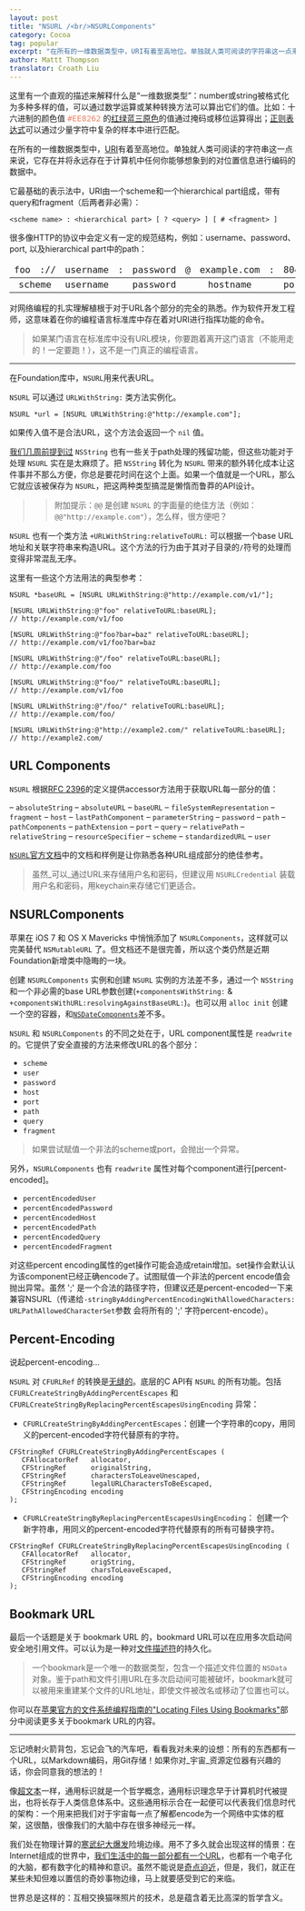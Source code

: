 ```yaml
---
layout: post
title: "NSURL /<br/>NSURLComponents"
category: Cocoa
tag: popular
excerpt: "在所有的一维数据类型中，URI有着至高地位。单独就人类可阅读的字符串这一点来说，它存在并将永远存在于计算机中任何你能够想象到的对位置信息进行编码的数据中。"
author: Mattt Thompson
translator: Croath Liu
---
```


这里有一个直观的描述来解释什么是“一维数据类型”：number或string被格式化为多种多样的值，可以通过数学运算或某种转换方法可以算出它们的值。比如：十六进制的颜色值 <tt style="color: #EE8262;">#EE8262</tt> 的[红绿蓝三原色](http://en.wikipedia.org/wiki/Web_colors)的值通过掩码或移位运算得出；[正则表达式](http://en.wikipedia.org/wiki/Regular_expression)可以通过少量字符中复杂的样本中进行匹配。

在所有的一维数据类型中，[URI](http://en.wikipedia.org/wiki/URI_scheme)有着至高地位。单独就人类可阅读的字符串这一点来说，它存在并将永远存在于计算机中任何你能够想象到的对位置信息进行编码的数据中。

它最基础的表示法中，URI由一个scheme和一个hierarchical part组成，带有query和fragment（后两者非必需）：

~~~
<scheme name> : <hierarchical part> [ ? <query> ] [ # <fragment> ]
~~~

很多像HTTP的协议中会定义有一定的规范结构，例如：username、password、port, 以及hierarchical part中的path：

<table style="font-family:Menlo,monospace;">
    <thead>
        <tr>
            <td>foo</td>
            <td>://</td>
            <td>username</td>
            <td>:</td>
            <td>password</td>
            <td>@</td>
            <td>example.com</td>
            <td>:</td>
            <td>8042</td>
            <td>/over/there/index</td>
            <td>.</td>
            <td>dtb</td>
            <td>?</td>
            <td>type=animal&amp;name=narwhal</td>
            <td>#</td>
            <td>nose</td>
        </tr>
    </thead>
    <tbody>
        <tr style="text-align:center">
            <td colspan="2">scheme</td>
            <td>username</td>
            <td></td>
            <td>password</td>
            <td></td>
            <td>hostname</td>
            <td></td>
            <td>port</td>
            <td>path</td>
            <td></td>
            <td>extension</td>
            <td></td>
            <td>query</td>
            <td></td>
            <td>fragment</td>
        </tr>
    </tbody>
</table>

对网络编程的扎实理解植根于对于URL各个部分的完全的熟悉。作为软件开发工程师，这意味着在你的编程语言标准库中存在着对URI进行指挥功能的命令。

> 如果某门语言在标准库中没有URL模块，你要跑着离开这门语言（不能用走的！一定要跑！），这不是一门真正的编程语言。

* * *

在Foundation库中，`NSURL`用来代表URL。

`NSURL` 可以通过 `URLWithString:` 类方法实例化。

~~~{objective-c}
NSURL *url = [NSURL URLWithString:@"http://example.com"];
~~~

如果传入值不是合法URL，这个方法会返回一个 `nil` 值。

[我们几周前提到过](http://nshipster.cn/nstemporarydirectory/) `NSString` 也有一些关于path处理的残留功能，但这些功能对于处理 `NSURL` 实在是太麻烦了。把 `NSString` 转化为 `NSURL` 带来的额外转化成本让这件事并不那么方便，你总是要花时间在这个上面。如果一个值就是一个URL，那么它就应该被保存为 `NSURL`，把这两种类型搞混是懒惰而鲁莽的API设计。

>>附加提示：`@@` 是创建 `NSURL` 的字面量的绝佳方法（例如：`@@"http://example.com"`），怎么样，很方便吧？

`NSURL` 也有一个类方法 `+URLWithString:relativeToURL:` 可以根据一个base URL地址和关联字符串来构造URL。这个方法的行为由于其对子目录的`/`符号的处理而变得非常混乱无序。

这里有一些这个方法用法的典型参考：

~~~{objective-c}
NSURL *baseURL = [NSURL URLWithString:@"http://example.com/v1/"];

[NSURL URLWithString:@"foo" relativeToURL:baseURL];
// http://example.com/v1/foo

[NSURL URLWithString:@"foo?bar=baz" relativeToURL:baseURL];
// http://example.com/v1/foo?bar=baz

[NSURL URLWithString:@"/foo" relativeToURL:baseURL];
// http://example.com/foo

[NSURL URLWithString:@"foo/" relativeToURL:baseURL];
// http://example.com/v1/foo

[NSURL URLWithString:@"/foo/" relativeToURL:baseURL];
// http://example.com/foo/

[NSURL URLWithString:@"http://example2.com/" relativeToURL:baseURL];
// http://example2.com/
~~~

## URL Components

`NSURL` 根据[RFC 2396](http://www.ietf.org/rfc/rfc2396.txt)的定义提供accessor方法用于获取URL每一部分的值：

– `absoluteString`
– `absoluteURL`
– `baseURL`
– `fileSystemRepresentation`
– `fragment`
– `host`
– `lastPathComponent`
– `parameterString`
– `password`
– `path`
– `pathComponents`
– `pathExtension`
– `port`
– `query`
– `relativePath`
– `relativeString`
– `resourceSpecifier`
– `scheme`
– `standardizedURL`
– `user`

[`NSURL`官方文档](https://developer.apple.com/library/mac/documentation/Cocoa/Reference/Foundation/Classes/NSURL_Class/Reference/Reference.html)中的文档和样例是让你熟悉各种URL组成部分的绝佳参考。

> 虽然_可以_通过URL来存储用户名和密码，但建议用 `NSURLCredential` 装载用户名和密码，用keychain来存储它们更适合。

## NSURLComponents

苹果在 iOS 7 和 OS X Mavericks 中悄悄添加了 `NSURLComponents`，这样就可以完美替代 `NSMutableURL` 了。但文档还不是很完善，所以这个类仍然是近期Foundation新增类中隐晦的一块。

创建 `NSURLComponents` 实例和创建 `NSURL` 实例的方法差不多，通过一个 `NSString` 和一个非必需的base URL参数创建(`+componentsWithString:` & `+componentsWithURL:resolvingAgainstBaseURL:`)。也可以用 `alloc init` 创建一个空的容器，和[`NSDateComponents`](http://nshipster.com/nsdatecomponents/)差不多。

`NSURL` 和 `NSURLComponents` 的不同之处在于，URL component属性是 `readwrite` 的。它提供了安全直接的方法来修改URL的各个部分：

- `scheme`
- `user`
- `password`
- `host`
- `port`
- `path`
- `query`
- `fragment`

> 如果尝试赋值一个非法的scheme或port，会抛出一个异常。

另外，`NSURLComponents` 也有 `readwrite` 属性对每个component进行[percent-encoded]。

- `percentEncodedUser`
- `percentEncodedPassword`
- `percentEncodedHost`
- `percentEncodedPath`
- `percentEncodedQuery`
- `percentEncodedFragment`

对这些percent encoding属性的get操作可能会造成retain增加。set操作会默认认为该component已经正确encode了。试图赋值一个非法的percent encode值会抛出异常。虽然 ';' 是一个合法的路径字符，但建议还是percent-encoded一下来兼容NSURL（传递给`-stringByAddingPercentEncodingWithAllowedCharacters:` `URLPathAllowedCharacterSet`参数 会将所有的 ';' 字符percent-encode）。

## Percent-Encoding

说起percent-encoding...

`NSURL` 对 `CFURLRef` 的转换是[无缝的](https://developer.apple.com/library/ios/documentation/CoreFoundation/Conceptual/CFDesignConcepts/Articles/tollFreeBridgedTypes.html)。底层的C API有 `NSURL` 的所有功能。包括 `CFURLCreateStringByAddingPercentEscapes` 和 `CFURLCreateStringByReplacingPercentEscapesUsingEncoding` 异常：

- `CFURLCreateStringByAddingPercentEscapes`：创建一个字符串的copy，用同义的percent-encoded字符代替原有的字符。

~~~{objective-c}
CFStringRef CFURLCreateStringByAddingPercentEscapes (
   CFAllocatorRef   allocator,
   CFStringRef      originalString,
   CFStringRef      charactersToLeaveUnescaped,
   CFStringRef      legalURLCharactersToBeEscaped,
   CFStringEncoding encoding
);
~~~

- `CFURLCreateStringByReplacingPercentEscapesUsingEncoding`： 创建一个新字符串，用同义的percent-encoded字符代替原有的所有可替换字符。

~~~{objective-c}
CFStringRef CFURLCreateStringByReplacingPercentEscapesUsingEncoding (
   CFAllocatorRef   allocator,
   CFStringRef      origString,
   CFStringRef      charsToLeaveEscaped,
   CFStringEncoding encoding
);
~~~

## Bookmark URL

最后一个话题是关于 bookmark URL 的，bookmard URL可以在应用多次启动间安全地引用文件。可以认为是一种对[文件描述符](http://en.wikipedia.org/wiki/File_descriptor)的持久化。

> 一个bookmark是一个唯一的数据类型，包含一个描述文件位置的 `NSData` 对象。鉴于path和文件引用URL在多次启动间可能被破坏，bookmark就可以被用来重建某个文件的URL地址，即使文件被改名或移动了位置也可以。

你可以在[苹果官方的文件系统编程指南的"Locating Files Using Bookmarks"](https://developer.apple.com/library/ios/documentation/FileManagement/Conceptual/FileSystemProgrammingGuide/AccessingFilesandDirectories/AccessingFilesandDirectories.html)部分中阅读更多关于bookmark URL的内容。


* * *

忘记喷射火箭背包，忘记会飞的汽车吧，看看我对未来的设想：所有的东西都有一个URL，以Markdown编码，用Git存储！如果你对_宇宙_资源定位器有兴趣的话，你会同意我的想法的！

像[超文本](http://en.wikipedia.org/wiki/Hypertext)一样，通用标识就是一个哲学概念，通用标识理念早于计算机时代被提出，也将长存于人类信息体系中。这些通用标示合在一起便可以代表我们信息时代的架构：一个用来把我们对于宇宙每一点了解都encode为一个网络中实体的框架，这很酷，很像我们的大脑中存在很多神经元一样。

我们处在物理计算的[寒武纪大爆发](http://en.wikipedia.org/wiki/Cambrian_explosion)险境边缘。用不了多久就会出现这样的情景：在Internet组成的世界中，[我们生活中的每一部分都有一个URL](http://en.wikipedia.org/wiki/IPv6#Larger_address_space)，也都有一个电子化的大脑，都有数字化的精神和意识。虽然不能说是[奇点迫近](http://en.wikipedia.org/wiki/The_Singularity_Is_Near)，但是，我们，就正在某些未知但难以置信的奇妙事物边缘，马上就要感受到它的来临。

世界总是这样的：互相交换猫咪照片的技术，总是蕴含着无比高深的哲学含义。

